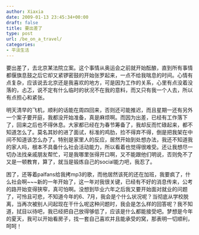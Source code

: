 ```yaml
---
author: Xiaxia
date: 2009-01-13 23:45:34+00:00
draft: false
title: 要出差了
type: post
url: /be_on_a_travel/
categories:
- 平淡生活
---
```


要出差了，去北京某法院立案。这个事情从奥运会之前就开始酝酿，直到所有事情都偃旗息鼓之后它却又紧锣密鼓的开始张罗起来，一点不给我喘息的时间。心情有点复杂，应该说去北京还是我喜欢的地方，可是因为工作的关系，心里有点没着没落的，忐忑，说不定有什么临时的状况不在我的意料，而又只有我一个人去，所以有点担心和紧张。

明天清早的飞机，顺利的话能在周四回来，否则还可能推迟，而且星期一还有另外一个案子要开庭，我都没开始准备，真是麻烦啊。而因为出差，已经有工作落下了，回来之后也不得休息。大家都已经在为春节筹备了，我却反而忙碌起来，都不知道怎么了。莫名其妙的进了面试，标准的鸡肋，捡不得弃不得，倒是把我架在中间不知道该怎么办了。特别是家里人的反应，居然开始到处想办法，我还不知道我的家人吗，根本不具备什么社会活动能力，所以看着也觉得很难受。还让我想尽一切办法找亲戚朋友帮忙，可是我哪里张得开口啊，又不能跟他们明说，否则免不了又是一顿教育，算了，就当是锻炼自己的social能力吧，我忍了。

困了，还等着palfans给我拷mp3的歌，而他居然该死的还在加班，我要疯了，什么社会啊~~~新的一年开始了，这一年对我很关键，已经有不好的消息传来，公考的路开始变得狭窄，真可怕啊。没想到毕业六年之后我又要开始面对就业的问题了，可怜且可悲，不知道今年的6、7月，我会是个什么状况呢？当彻底从学校脱离，当再次被别人问起现在干什么呢这种问题时，我会是怎么样的回答呢？我不知道，拭目以待吧，我已经把自己放得够低了，应该是什么都能接受吧。梦想是今年的夏天，我可以开始看房子，找一套自己喜欢并且能承受的窝，那表明一切顺利，呵呵！
